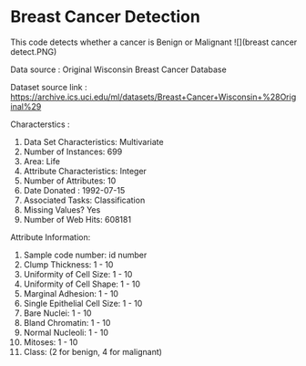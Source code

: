 # Breast Cancer Detection
 This code detects whether a cancer is Benign or Malignant
 ![](breast cancer detect.PNG)
 
 Data source : Original Wisconsin Breast Cancer Database
 
 Dataset source link : https://archive.ics.uci.edu/ml/datasets/Breast+Cancer+Wisconsin+%28Original%29
 
 
 Characterstics :
 
1. Data Set Characteristics:  Multivariate
2. Number of Instances: 699
3. Area: Life
4. Attribute Characteristics: Integer
5. Number of Attributes: 10
6. Date Donated : 1992-07-15
7. Associated Tasks: Classification
8. Missing Values? Yes
9. Number of Web Hits: 608181
 
 Attribute Information:

1. Sample code number: id number
2. Clump Thickness: 1 - 10
3. Uniformity of Cell Size: 1 - 10
4. Uniformity of Cell Shape: 1 - 10
5. Marginal Adhesion: 1 - 10
6. Single Epithelial Cell Size: 1 - 10
7. Bare Nuclei: 1 - 10
8. Bland Chromatin: 1 - 10
9. Normal Nucleoli: 1 - 10
10. Mitoses: 1 - 10
11. Class: (2 for benign, 4 for malignant)



